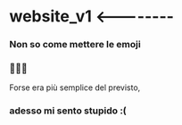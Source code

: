 # website_v1 <--------
### Non so come mettere le emoji 
### 🎃🎃🎃
Forse era più semplice del previsto,
### adesso mi sento stupido :(